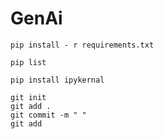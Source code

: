 # GenAi

```conda create -p env python=3.8 -y 
pip install - r requirements.txt

pip list 

pip install ipykernal

git init 
git add .
git commit -m " "
git add 

```